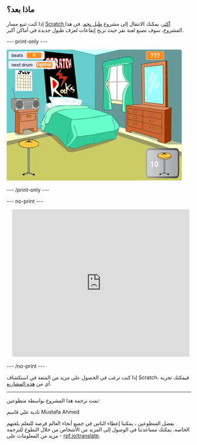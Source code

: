 ## ماذا بعد؟

إذا كنت تتبع مسار [Scratch أكثر](https://projects.raspberrypi.org/ar-SA/raspberrypi/more-scratch)، يمكنك الانتقال إلى مشروع [طبل نجم](https://projects.raspberrypi.org/ar-SA/projects/drum-star). في هذا المشروع، سوف تصنع لعبة نقر حيث تربح إيقاعات لعزف طبول جديدة في أماكن أكبر.

--- print-only ---

![عرض المرحلة لمشروع نجم الطبل المكتمل.](images/drum-star.png)

--- /print-only ---

--- no-print ---

<div class="scratch-preview" style="margin-left: 15px;">
  <iframe allowtransparency="true" width="485" height="402" src="https://scratch.mit.edu/projects/embed/522323676/?autostart=false" frameborder="0"></iframe>
</div>

--- /no-print ---

إذا كنت ترغب في الحصول على مزيد من المتعة في استكشاف Scratch، فيمكنك تجربة أي من [هذه المشاريع](https://projects.raspberrypi.org/ar-SA/projects?software%5B%5D=scratch&curriculum%5B%5D=%201).

***
تمت ترجمة هذا المشروع بواسطة متطوعين:

نادية علي قاسم
Mustafa Ahmed

بفضل المتطوعين ، يمكننا إعطاء الناس في جميع أنحاء العالم فرصة للتعلم بلغتهم الخاصة. يمكنك مساعدتنا في الوصول إلى المزيد من الأشخاص من خلال التطوع للترجمة - مزيد من المعلومات على [rpf.io/translate](https://rpf.io/translate).
